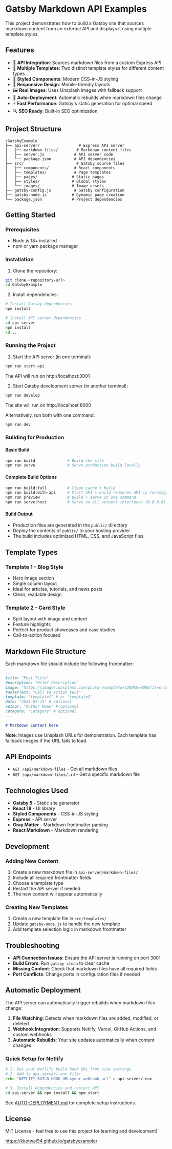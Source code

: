 # Gatsby Markdown API Examples

This project demonstrates how to build a Gatsby site that sources markdown content from an external API and displays it using multiple template styles.

## Features

- 🚀 **API Integration**: Sources markdown files from a custom Express API
- 📝 **Multiple Templates**: Two distinct template styles for different content types
- 💅 **Styled Components**: Modern CSS-in-JS styling
- 📱 **Responsive Design**: Mobile-friendly layouts
- 🖼️ **Real Images**: Uses Unsplash images with fallback support
- 🔄 **Auto-Deployment**: Automatic rebuilds when markdown files change
- ⚡ **Fast Performance**: Gatsby's static generation for optimal speed
- 🔍 **SEO Ready**: Built-in SEO optimization

## Project Structure

```
/GatsbyExample
├── api-server/                 # Express API server
│   ├── markdown-files/        # Markdown content files
│   ├── server.js             # API server code
│   └── package.json          # API dependencies
├── src/                       # Gatsby source files
│   ├── components/           # React components
│   ├── templates/            # Page templates
│   ├── pages/               # Static pages
│   ├── styles/              # Global styles
│   └── images/              # Image assets
├── gatsby-config.js          # Gatsby configuration
├── gatsby-node.js           # Dynamic page creation
└── package.json             # Project dependencies
```

## Getting Started

### Prerequisites

- Node.js 18+ installed
- npm or yarn package manager

### Installation

1. Clone the repository:
```bash
git clone <repository-url>
cd GatsbyExample
```

2. Install dependencies:
```bash
# Install Gatsby dependencies
npm install

# Install API server dependencies
cd api-server
npm install
cd ..
```

### Running the Project

1. Start the API server (in one terminal):
```bash
npm run start-api
```
The API will run on http://localhost:3001

2. Start Gatsby development server (in another terminal):
```bash
npm run develop
```
The site will run on http://localhost:8000

Alternatively, run both with one command:
```bash
npm run dev
```

### Building for Production

#### Basic Build
```bash
npm run build              # Build the site
npm run serve              # Serve production build locally
```

#### Complete Build Options
```bash
npm run build:full         # Clean cache + build
npm run build:with-api     # Start API + build (ensures API is running)
npm run preview            # Build + serve in one command
npm run serve:host         # Serve on all network interfaces (0.0.0.0)
```

#### Build Output
- Production files are generated in the `public/` directory
- Deploy the contents of `public/` to your hosting provider
- The build includes optimized HTML, CSS, and JavaScript files

## Template Types

### Template 1 - Blog Style
- Hero image section
- Single column layout
- Ideal for articles, tutorials, and news posts
- Clean, readable design

### Template 2 - Card Style
- Split layout with image and content
- Feature highlights
- Perfect for product showcases and case studies
- Call-to-action focused

## Markdown File Structure

Each markdown file should include the following frontmatter:

```markdown
---
title: "Post Title"
description: "Brief description"
image: "https://images.unsplash.com/photo-example?w=1200&h=800&fit=crop"
footerText: "Call to action text"
template: "template1" # or "template2"
date: "2024-01-15" # optional
author: "Author Name" # optional
category: "Category" # optional
---

# Markdown content here
```

**Note**: Images use Unsplash URLs for demonstration. Each template has fallback images if the URL fails to load.

## API Endpoints

- `GET /api/markdown-files` - Get all markdown files
- `GET /api/markdown-files/:id` - Get a specific markdown file

## Technologies Used

- **Gatsby 5** - Static site generator
- **React 18** - UI library
- **Styled Components** - CSS-in-JS styling
- **Express** - API server
- **Gray Matter** - Markdown frontmatter parsing
- **React Markdown** - Markdown rendering

## Development

### Adding New Content

1. Create a new markdown file in `api-server/markdown-files/`
2. Include all required frontmatter fields
3. Choose a template type
4. Restart the API server if needed
5. The new content will appear automatically

### Creating New Templates

1. Create a new template file in `src/templates/`
2. Update `gatsby-node.js` to handle the new template
3. Add template selection logic in markdown frontmatter

## Troubleshooting

- **API Connection Issues**: Ensure the API server is running on port 3001
- **Build Errors**: Run `gatsby clean` to clear cache
- **Missing Content**: Check that markdown files have all required fields
- **Port Conflicts**: Change ports in configuration files if needed

## Automatic Deployment

The API server can automatically trigger rebuilds when markdown files change:

1. **File Watching**: Detects when markdown files are added, modified, or deleted
2. **Webhook Integration**: Supports Netlify, Vercel, GitHub Actions, and custom webhooks
3. **Automatic Rebuilds**: Your site updates automatically when content changes

### Quick Setup for Netlify
```bash
# 1. Get your Netlify build hook URL from site settings
# 2. Add to api-server/.env file:
echo "NETLIFY_BUILD_HOOK_URL=your_webhook_url" > api-server/.env

# 3. Install dependencies and restart API
cd api-server && npm install && npm start
```

See [AUTO-DEPLOYMENT.md](AUTO-DEPLOYMENT.md) for complete setup instructions.

## License

MIT License - feel free to use this project for learning and development!

https://kkotwal94.github.io/gatsbyexample/